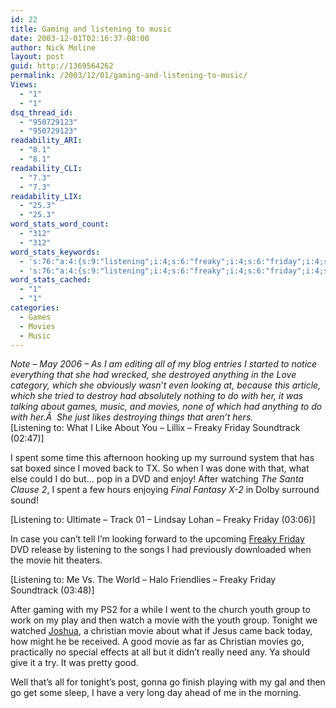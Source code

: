 ```yaml
---
id: 22
title: Gaming and listening to music
date: 2003-12-01T02:16:37-08:00
author: Nick Moline
layout: post
guid: http://1369564262
permalink: /2003/12/01/gaming-and-listening-to-music/
Views:
  - "1"
  - "1"
dsq_thread_id:
  - "950729123"
  - "950729123"
readability_ARI:
  - "8.1"
  - "8.1"
readability_CLI:
  - "7.3"
  - "7.3"
readability_LIX:
  - "25.3"
  - "25.3"
word_stats_word_count:
  - "312"
  - "312"
word_stats_keywords:
  - 's:76:"a:4:{s:9:"listening";i:4;s:6:"freaky";i:4;s:6:"friday";i:4;s:5:"movie";i:4;}";'
  - 's:76:"a:4:{s:9:"listening";i:4;s:6:"freaky";i:4;s:6:"friday";i:4;s:5:"movie";i:4;}";'
word_stats_cached:
  - "1"
  - "1"
categories:
  - Games
  - Movies
  - Music
---
```

<div class="media">
  <em>Note &#8211; May 2006 &#8211; As I am editing all of my blog entries I started to notice everything that she had wrecked, she destroyed anything in the Love category, which she obviously wasn&#8217;t even looking at, because this article, which she tried to destroy had absolutely nothing to do with her, it was talking about games, music, and movies, none of which had anything to do with her.Â  She just likes destroying things that aren&#8217;t hers.</em>
</div>

<!--more-->[Listening to: What I Like About You &#8211; Lillix &#8211; Freaky Friday Soundtrack (02:47)]

I spent some time this afternoon hooking up my surround system that has sat boxed since I moved back to TX. So when I was done with that, what else could I do but&#8230; pop in a DVD and enjoy! After watching _The Santa Clause 2_, I spent a few hours enjoying _Final Fantasy X-2_ in Dolby surround sound!

<div class="media">
  [Listening to: Ultimate &#8211; Track 01 &#8211; Lindsay Lohan &#8211; Freaky Friday (03:06)]
</div>

In case you can&#8217;t tell I&#8217;m looking forward to the upcoming <a target="_blank" title="Freaky Friday (2003 Version)" href="http://disney.go.com/disneyvideos/liveaction/freakyfriday/html/index_flash.html?">Freaky Friday</a> DVD release by listening to the songs I had previously downloaded when the movie hit theaters.

<div class="media">
  [Listening to: Me Vs. The World &#8211; Halo Friendlies &#8211; Freaky Friday Soundtrack (03:48)]
</div>

After gaming with my PS2 for a while I went to the church youth group to work on my play and then watch a movie with the youth group. Tonight we watched <a target="_blank" title="Joshua" href="http://www.imdb.com/title/tt0271582/ratings">Joshua</a>, a christian movie about what if Jesus came back today, how might he be received. A good movie as far as Christian movies go, practically no special effects at all but it didn&#8217;t really need any. Ya should give it a try. It was pretty good.

Well that&#8217;s all for tonight&#8217;s post, gonna go finish playing with my gal and then go get some sleep, I have a very long day ahead of me in the morning.